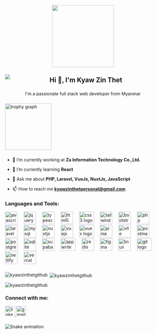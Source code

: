<div align="center">
  <img height="200" src="https://www.fegno.com/wp-content/uploads/2022/03/web-development-company-in-kochi.gif"  />
</div>

###

<img align="left" src="https://visitor-badge.laobi.icu/badge?page_id=kyawzinthetgithub.kyawzinthetgithub&"  />

###

<h2 align="center">Hi 👋, I'm Kyaw Zin Thet</h2>

###

<p align="center">I'm a passionate full stack web developer from Myanmar</p>

###

<img src="https://github-profile-trophy.vercel.app?username=kyawzinthetgithub&theme=flat&column=-1&row=1&margin-w=8&margin-h=8&no-bg=false&no-frame=false&order=4" height="150" alt="trophy graph"  />

###

- 🔭 I’m currently working at **Za Information Technology Co.,Ltd.**

- 🌱 I’m currently learning **React**

- 💬 Ask me about **PHP, Laravel, VueJs, NuxtJs, JavaScript**

- 📫 How to reach me **kyawzinthetpersonal@gmail.com**

###

<div align="left">
  <h3 align="left">Languages and Tools:</h3>
  <img src="https://skillicons.dev/icons?i=js" height="40" alt="javascript logo"  />
  <img width="12" />
  <img src="https://skillicons.dev/icons?i=jquery" height="40" alt="jquery logo"  />
  <img width="12" />
  <img src="https://skillicons.dev/icons?i=ts" height="40" alt="typescript logo"  />
  <img width="12" />
  <img src="https://skillicons.dev/icons?i=html" height="40" alt="html5 logo"  />
  <img width="12" />
  <img width="48" src="https://cdn.simpleicons.org/css3/1572B6" height="40" alt="css3 logo"  />
  <img width="12" />
  <img src="https://skillicons.dev/icons?i=tailwind" height="40" alt="tailwindcss logo"  />
  <img width="12" />
  <img src="https://skillicons.dev/icons?i=bootstrap" height="40" alt="bootstrap logo"  />
  <img width="12" />
  <img src="https://skillicons.dev/icons?i=php" height="40" alt="php logo"  />
  <img width="12" />
  <img src="https://skillicons.dev/icons?i=laravel" height="40" alt="laravel logo"  />
  <img width="12" />
  <img src="https://skillicons.dev/icons?i=mysql" height="40" alt="mysql logo"  />
  <img width="12" />
  <img src="https://skillicons.dev/icons?i=nuxtjs" height="40" alt="nuxtjs logo"  />
  <img width="12" />
  <img src="https://skillicons.dev/icons?i=vue" height="40" alt="vuejs logo"  />
  <img width="12" />
  <img width="48" src="https://miro.medium.com/v2/resize:fit:1400/0*q6WQxfpgQj3QaDaO.png"  height="40" alt="vuex logo"  />
  <img width="12" />
  <img width="40" src="https://upload.wikimedia.org/wikipedia/commons/thumb/1/1c/Pinialogo.svg/1200px-Pinialogo.svg.png"  height="40" alt="pinia logo"  />
  <img width="12" />
  <img src="https://skillicons.dev/icons?i=vite" height="40" alt="vite logo"  />
  <img width="12" />
  <img src="https://skillicons.dev/icons?i=postman" height="40" alt="postman logo"  />
  <img width="12" />
  <img src="https://skillicons.dev/icons?i=postgres" height="40" alt="postgresql logo"  />
  <img width="12" />
  <img src="https://skillicons.dev/icons?i=sqlite" height="40" alt="sqlite logo"  />
  <img width="12" />
  <img src="https://skillicons.dev/icons?i=supabase" height="40" alt="supabase logo"  />
  <img width="12" />
  <img width="48" src="https://repository-images.githubusercontent.com/396938372/08a8f94c-83aa-4d7a-8821-3c76393e7526" height="40" alt="appwrite logo"  />
  <img width="12" />
  <img src="https://skillicons.dev/icons?i=redis" height="40" alt="redis logo"  />
  <img width="12" />
  <img src="https://skillicons.dev/icons?i=figma" height="40" alt="figma logo"  />
  <img width="12" />
  <img src="https://skillicons.dev/icons?i=linux" height="40" alt="linux logo"  />
  <img width="12" />
  <img width="48" src="https://upload.wikimedia.org/wikipedia/commons/thumb/3/3f/Git_icon.svg/1200px-Git_icon.svg.png" height="40" alt="git logo"  />
  <img width="12" />
  <img src="https://skillicons.dev/icons?i=netlify" height="40" alt="netlify logo"  />
  <img width="12" />
  <img src="https://img.shields.io/badge/Vercel-000000?logo=vercel&logoColor=white&style=for-the-badge" height="40" alt="vercel logo"  />
</div>

###

<p><img align="left" src="https://github-readme-stats.vercel.app/api/top-langs?username=kyawzinthetgithub&show_icons=true&locale=en&layout=compact" alt="kyawzinthetgithub" /></p>

<p>&nbsp;<img align="center" src="https://github-readme-stats.vercel.app/api?username=kyawzinthetgithub&show_icons=true&locale=en" alt="kyawzinthetgithub" /></p>

<p><img align="center" src="https://github-readme-streak-stats.herokuapp.com/?user=kyawzinthetgithub&" alt="kyawzinthetgithub" /></p>

###

<div align="left">
<h3>Connect with me:</h3>
  <a href="https://www.linkedin.com/in/kyaw-zin-thet-160199310/" target="_blank">
    <img src="https://upload.wikimedia.org/wikipedia/commons/thumb/8/81/LinkedIn_icon.svg/2048px-LinkedIn_icon.svg.png" width="32" height="32" alt="linkedin logo"  />
  </a>
  <a href="kyawzinthetpersonal@gmail.com" target="_blank">
    <img src="https://cdn4.iconfinder.com/data/icons/social-media-logos-6/512/112-gmail_email_mail-512.png" width="32" height="32" alt="gmail logo"  />
  </a>
</div>

###

<img src="https://raw.githubusercontent.com/kyawzinthetgithub/kyawzinthetgithub/output/snake.svg" alt="Snake animation" />

###
